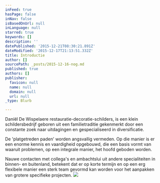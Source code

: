 ```yaml
---
inFeed: true
hasPage: false
inNav: false
isBasedOnUrl: null
inLanguage: null
starred: true
keywords: []
description: ''
datePublished: '2015-12-21T08:30:21.891Z'
dateModified: '2015-12-17T21:13:51.332Z'
title: Introductie
author: []
sourcePath: _posts/2015-12-16-nog.md
published: true
authors: []
publisher:
  favicon: null
  name: null
  domain: null
  url: null
_type: Blurb

---
```

Daniël De Wispelaere restauratie-decoratie-schilders, is een klein schildersbedrijf geboren uit een familietraditie gekenmerkt door een constante zoek naar uitdagingen en gespecialiseerd in diversificatie. 

De 'platgetreden paden' worden angsvallig vermeden. Op die manier is er een enorme kennis en vaardigheid opgebouwd, die een basis vormt van waaruit problemen, op een integrale manier, het hoofd geboden worden. 

Nauwe contacten met collega's en ambachtslui uit andere specialiteiten in binnen- en buitenland, betekent dat er op korte termijn en op een erg flexibele manier een sterk team gevormd kan worden voor het aanpakken van grotere specifieke projecten.
![](https://the-grid-user-content.s3-us-west-2.amazonaws.com/112ab38a-c21b-49ba-a062-3ff1c8fde5ae.jpg)